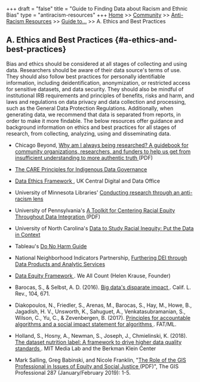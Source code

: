 +++
draft = "false"
title = "Guide to Finding Data about Racism and Ethnic Bias"
type = "antiracism-resources"
+++
[Home](/) >> [Community](/community/) >> [Anti-Racism Resources](/community/antiracism-resources/) >> [Guide to...](/community/antiracism-resources-guide/) >> A. Ethics and Best Practices

## A. Ethics and Best Practices {#a-ethics-and-best-practices} 

Bias and ethics should be considered at all stages of collecting and using data. Researchers should be aware of their data source's terms of use. They should also follow best practices for personally identifiable information, including deidentification, anonymization, or restricted access for sensitive datasets, and data security. They should also be mindful of institutional IRB requirements and principles of benefits, risks and harm, and laws and regulations on data privacy and data collection and processing, such as the General Data Protection Regulations. Additionally, when generating data, we recommend that data is separated from reports, in order to make it more findable. The below resources offer guidance and background information on ethics and best practices for all stages of research, from collecting, analyzing, using and disseminating data.

- Chicago Beyond, [Why am I always being researched? A guidebook for community organizations, researchers, and funders to help us get from insufficient understanding to more authentic truth <i class="fas fa-external-link-alt"></i>](https://chicagobeyond.org/wp-content/uploads/2019/05/ChicagoBeyond_2019Guidebook.pdf) (PDF)

- [The CARE Principles for Indigenous Data Governance <i class="fas fa-external-link-alt"></i>](https://www.gida-global.org/care)

- [Data Ethics Framework <i class="fas fa-external-link-alt"></i>](https://www.gov.uk/government/publications/data-ethics-framework) , UK Central Digital and Data Office

- University of Minnesota Libraries' [Conducting research through an anti-racism lens <i class="fas fa-external-link-alt"></i>](https://libguides.umn.edu/antiracismlens)

- University of Pennsylvania's [A Toolkit for Centering Racial Equity Throughout Data Integration <i class="fas fa-external-link-alt"></i>](https://aisp.upenn.edu/wp-content/uploads/2022/07/AISP-Toolkit_5.27.20.pdf) (PDF)

- University of North Carolina's [Data to Study Racial Inequity: Put the Data in Context <i class="fas fa-external-link-alt"></i>](https://guides.lib.unc.edu/data2studyracialinequity/dataincontext)

- Tableau's [Do No Harm Guide <i class="fas fa-external-link-alt"></i>](https://www.tableau.com/foundation/data-equity/do-no-harm)

- National Neighborhood Indicators Partnership, [Furthering DEI through Data Products and Analytic Services <i class="fas fa-external-link-alt"></i>](https://www.neighborhoodindicators.org/library/guides/furthering-dei-through-data-products-and-analytic-services)

- [Data Equity Framework <i class="fas fa-external-link-alt"></i>](https://weallcount.com/the-data-process/). We All Count (Helen Krause, Founder)

- Barocas, S., & Selbst, A. D. (2016). [Big data's disparate impact <i class="fas fa-external-link-alt"></i>](https://papers.ssrn.com/sol3/papers.cfm?abstract_id=2477899). Calif. L. Rev., 104, 671.

- Diakopoulos, N., Friedler, S., Arenas, M., Barocas, S., Hay, M., Howe, B., Jagadish, H. V., Unsworth, K., Sahuguet, A., Venkatasubramanian, S., Wilson, C., Yu, C., & Zevenbergen, B. (2017). [Principles for accountable algorithms and a social impact statement for algorithms <i class="fas fa-external-link-alt"></i>](https://www.fatml.org/resources/principles-for-accountable-algorithms). FAT/ML.

- Holland, S., Hosny, A., Newman, S., Joseph, J., Chmielinski, K. (2018). [The dataset nutrition label: A framework to drive higher data quality standards <i class="fas fa-external-link-alt"></i>](https://doi.org/10.48550/arXiv.1805.03677). MIT Media Lab and the Berkman Klein Center

- Mark Salling, Greg Babinski, and Nicole Franklin, "[The Role of the GIS Professional in Issues of Equity and Social Justice <i class="fas fa-external-link-alt"></i>](https://www.urisa.org/clientuploads/directory/Documents/The%20GIS%20Professional/2019/JanFeb2019.pdf) (PDF)", The GIS Professional 287 (January/February 2019): 1-5.
